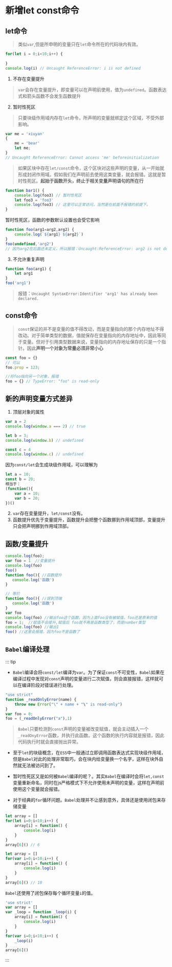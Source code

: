 # 新增let const命令

## let命令
>类似`var`,但是所申明的变量只在`let`命令所在的代码块内有效。

```js
for(let i = 0;i<10;i++) {
    
}
console.log(i) // Uncaught ReferenceError: i is not defined
```

1. 不存在变量提升
> `var`会存在变量提升，即变量可以在声明前使用，值为`undefined`。函数表达式和箭头函数不会发生函数提升

2. 暂时性死区
> 只要块级作用域内存在`let`命令，所声明的变量就绑定这个区域，不受外部影响。

```js
var me = 'xiuyan'
{
    me = 'bear'
    let me;
}
// Uncaught ReferenceError: Cannot access 'me' beforeinitialization 
```
> 如果区块中存在`let/const`命令，这个区块对这些声明的变量，从一开始就形成封闭作用域。假如我们在声明前去使用这类变量，就会报错。这就是暂时性死区。**起始于函数开头，终止于相关变量声明语句的所在行**

```js
function bar1() {
    console.log(foo3) // 暂时性死区
    let foo3 = 'foo3'
    console.log(foo3) // 这里可以正常访问，当然是在前面不报错的前提下。
}
```

暂时性死区，函数的参数默认设置也会受它影响
```js
function foo(arg1=arg2,arg2) {
    console.log(`${arg1} ${arg2}`)
}
foo(undefined,'arg2')
// 因为arg2在后面还未定义，所以报错：Uncaught:ReferenceError: arg2 is not defined
```

3. 不允许重复声明
```js
function foo(arg1) {
    let arg1
}
foo('arg1')
```
> 报错：`Uncaught SyntaxError:Identifier 'arg1' has already been declared.`

## const命令
> `const`保证的并不是变量的值不得改动，而是变量指向的那个内存地址不得改动。对于简单类型的数据，值就保存在变量指向的内存地址中，因此等同于变量。但对于引用类型数据来说，变量指向的内存地址保存的只是一个指针。因此**声明一个对象为常量必须非常小心**
```js
const foo = {}
// 可以
foo.prop = 123;

//将foo指向另一个对象，报错
foo = {} // TypeError: "foo" is read-only
```

## 新的声明变量方式差异
1. 顶层对象的属性
```js
var a = 2
console.log(window.a === 2) // true

let b = 3;
console.log(window.b) // undefined

const c = 4
console.log(window.c) // undefined
```
因为`const/let`会生成块级作用域，可以理解为
```js
let a = 10;
const b = 20;
相当于：
(function(){
    var a = 10;
    var b = 20;
})()
```

2. `var`存在变量提升，`let/const`没有。
3. 函数提升优先于变量提升，函数提升会把整个函数挪到作用域顶部，变量提升只会把声明挪到作用域顶部。

## 函数/变量提升

```js
console.log(foo); 
var foo = 1  //变量提升
console.log(foo)
foo()
function foo(){ //函数提升
   console.log('函数')
}

// 等价
function foo(){ //提到顶端
   console.log('函数')
}
var foo  
console.log(foo) //输出foo这个函数，因为上面foo没有被赋值，foo还是原来的值 
foo = 1;  //赋值不会提升,赋值后 foo就不再是函数类型了，而是number类型
console.log(foo) //输出1
foo() //这里会报错，因为foo不是函数了
```
## `Babel`编译处理

::: tip
- `Babel`编译会将`const/let`编译为`var`。为了保证`const`不可变性，`Babel`如果在编译过程中发现对`const`声明的变量进行二次赋值，则会直接报错，这样就可以在编译阶段对错误进行处理。
```js
"use strict"
function _readOnlyError(name) {
    throw new Error("\" + name + "\" is read-only")
}
var foo = 0;
foo = (_readOnlyError("a"),1)
```
> `Babel`只要检测到`const`声明的变量被改变赋值，就会主动插入一个`_readOnyError`函数，并执行此函数。这个函数的执行内容就是报错，因此代码执行时就会直接抛出异常。

- 至于`let`的块级概念，在`ES5`中一般通过立即调用函数表达式实现块级作用域，但是`Babel`对此的处理非常取巧，会在块内给变量换一个名字，这样在块外自然就无法被访问到了。
- 暂时性死区又是如何被`Babel`编译的呢？。其实`Babel`在编译时会将`let,const`变量重新命名，同时在js严格模式下不允许使用未声明的变量，这样在声明前使用这个变量就会报错。

- 对于经典的`for`循环问题。`Babel`处理并不让感到意外，具体还是使用闭包来存储变量

```js
let array = []
for(let i=0;i<10;i++) {
    array[i] = function() {
        console.log(i)
    }
}
array[6]() // 6

let array = []
for(var i=0;i<10;i++) {
    array[i] = function() {
        console.log(i)
    }
}
array[6]() // 10
```

`Babel`还使用了闭包保存每个循环变量`i`的值。
```js
'use strict'
var array = []
var _loop = function _loop(i) {
    array[i] = function() {
        console.log(i)
    }
}
for(var i=0;i<10;i++) {
    _loop(i)
}
array[6]()
```
:::